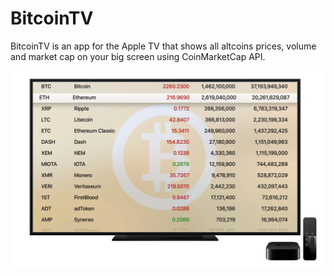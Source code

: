 # BitcoinTV

BitcoinTV is an app for the Apple TV that shows all altcoins prices, volume and market cap on your big screen using CoinMarketCap API.

![screenshot](https://raw.githubusercontent.com/kuyawa/Gallery/master/BitcoinTV/bitcointvx.jpg)

